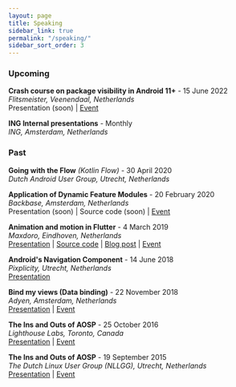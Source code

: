 ```yaml
---
layout: page
title: Speaking
sidebar_link: true
permalink: "/speaking/"
sidebar_sort_order: 3
---
```


### Upcoming

**Crash course on package visibility in Android 11+** - 15 June 2022  
_Flitsmeister, Veenendaal, Netherlands_  
Presentation (soon) | [Event](https://www.meetup.com/dutch-aug/events/286333942/)

**ING Internal presentations** - Monthly  
_ING, Amsterdam, Netherlands_ 

### Past

**Going with the Flow** _(Kotlin Flow)_ - 30 April 2020  
_Dutch Android User Group, Utrecht, Netherlands_  

**Application of Dynamic Feature Modules** - 20 February 2020  
_Backbase, Amsterdam, Netherlands_  
Presentation (soon) | Source code (soon) | [Event](https://www.meetup.com/dutch-aug/events/268428399/)

**Animation and motion in Flutter** - 4 March 2019  
_Maxdoro, Eindhoven, Netherlands_  
[Presentation](https://bit.ly/2P5f7au) | [Source code](https://github.com/mrmitew/flutter_animation_motion) | [Blog post](https://bit.ly/2D9hFQc) | [Event](https://www.meetup.com/gdg-nl/events/258734967/)

**Android's Navigation Component** - 14 June 2018  
_Pixplicity, Utrecht, Netherlands_  
[Presentation](https://bit.ly/2UkG77a)

**Bind my views (Data binding)** - 22 November 2018  
_Adyen, Amsterdam, Netherlands_  
[Presentation](https://bit.ly/2KxM80m) | [Event](https://www.meetup.com/dutch-aug/events/256100316/)

**The Ins and Outs of AOSP** - 25 October 2016  
_Lighthouse Labs, Toronto, Canada_  
[Presentation](https://bit.ly/2VL5iRG) | [Event](https://www.meetup.com/ToAndroidDev/events/234091122/)

**The Ins and Outs of AOSP** - 19 September 2015  
_The Dutch Linux User Group (NLLGG), Utrecht, Netherlands_  
[Presentation](https://bit.ly/2VL5iRG) | [Event](https://nllgg.nl/bijeenkomst/20150919)